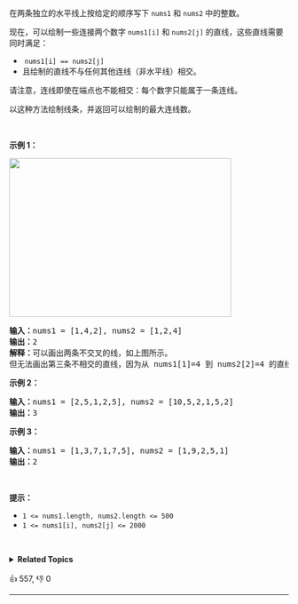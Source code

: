 <p>在两条独立的水平线上按给定的顺序写下 <code>nums1</code> 和 <code>nums2</code> 中的整数。</p>

<p>现在，可以绘制一些连接两个数字 <code>nums1[i]</code>&nbsp;和 <code>nums2[j]</code>&nbsp;的直线，这些直线需要同时满足：</p>

<ul> 
 <li>&nbsp;<code>nums1[i] == nums2[j]</code></li> 
 <li>且绘制的直线不与任何其他连线（非水平线）相交。</li> 
</ul>

<p>请注意，连线即使在端点也不能相交：每个数字只能属于一条连线。</p>

<p>以这种方法绘制线条，并返回可以绘制的最大连线数。</p>

<p>&nbsp;</p>

<p><strong>示例 1：</strong></p> 
<img alt="" src="https://assets.leetcode.com/uploads/2019/04/26/142.png" style="width: 400px; height: 286px;" /> 
<pre>
<strong>输入：</strong>nums1 = <span id="example-input-1-1">[1,4,2]</span>, nums2 = <span id="example-input-1-2">[1,2,4]</span>
<strong>输出：</strong><span id="example-output-1">2</span>
<strong>解释：</strong>可以画出两条不交叉的线，如上图所示。 
但无法画出第三条不相交的直线，因为从 nums1[1]=4 到 nums2[2]=4 的直线将与从 nums1[2]=2 到 nums2[1]=2 的直线相交。
</pre>

<div> 
 <p><strong>示例 2：</strong></p> 
</div>

<pre>
<strong>输入：</strong>nums1 = <span id="example-input-2-1">[2,5,1,2,5]</span>, nums2 = <span id="example-input-2-2">[10,5,2,1,5,2]</span>
<strong>输出：</strong><span id="example-output-2">3</span>
</pre>

<div> 
 <p><strong>示例 3：</strong></p> 
</div>

<pre>
<strong>输入：</strong>nums1 = <span id="example-input-3-1">[1,3,7,1,7,5]</span>, nums2 = <span id="example-input-3-2">[1,9,2,5,1]</span>
<strong>输出：</strong><span id="example-output-3">2</span></pre>

<p>&nbsp;</p>

<p><strong>提示：</strong></p>

<ul> 
 <li><code>1 &lt;= nums1.length, nums2.length &lt;= 500</code></li> 
 <li><code>1 &lt;= nums1[i], nums2[j] &lt;= 2000</code></li> 
</ul>

<p>&nbsp;</p>

<details><summary><strong>Related Topics</strong></summary>数组 | 动态规划</details><br>

<div>👍 557, 👎 0<span style='float: right;'></span></div>

<div id="labuladong"><hr>

</div>

